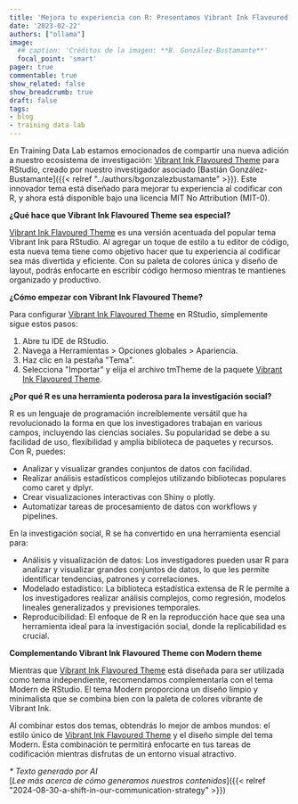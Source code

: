```yaml
---
title: 'Mejora tu experiencia con R: Presentamos Vibrant Ink Flavoured Theme'
date: '2023-02-22'
authors: ["ollama"]
image:
  ## caption: 'Créditos de la imagen: **B. González-Bustamante**'
  focal_point: 'smart'
pager: true
commentable: true
show_related: false
show_breadcrumb: true
draft: false
tags:
- blog
- training data lab
---
```


En Training Data Lab estamos emocionados de compartir una nueva adición a nuestro ecosistema de investigación: [Vibrant Ink Flavoured Theme](https://github.com/bgonzalezbustamante/v-ink-flavoured) para RStudio, creado por nuestro  investigador asociado [Bastián González-Bustamante]({{< relref "../authors/bgonzalezbustamante" >}}). Este innovador tema está diseñado para mejorar tu experiencia al codificar con R, y ahora está disponible bajo una licencia MIT No Attribution (MIT-0).

<!--more-->

**¿Qué hace que Vibrant Ink Flavoured Theme sea especial?**

[Vibrant Ink Flavoured Theme](https://github.com/bgonzalezbustamante/v-ink-flavoured) es una versión acentuada del popular tema Vibrant Ink para RStudio. Al agregar un toque de estilo a tu editor de código, esta nueva tema tiene como objetivo hacer que tu experiencia al codificar sea más divertida y eficiente. Con su paleta de colores única y diseño de layout, podrás enfocarte en escribir código hermoso mientras te mantienes organizado y productivo.

**¿Cómo empezar con Vibrant Ink Flavoured Theme?**

Para configurar [Vibrant Ink Flavoured Theme](https://github.com/bgonzalezbustamante/v-ink-flavoured) en RStudio, simplemente sigue estos pasos:

1. Abre tu IDE de RStudio.
2. Navega a Herramientas > Opciones globales > Apariencia.
3. Haz clic en la pestaña "Tema".
4. Selecciona "Importar" y elija el archivo tmTheme de la paquete [Vibrant Ink Flavoured Theme](https://github.com/bgonzalezbustamante/v-ink-flavoured).

**¿Por qué R es una herramienta poderosa para la investigación social?**

R es un lenguaje de programación increíblemente versátil que ha revolucionado la forma en que los investigadores trabajan en various campos, incluyendo las ciencias sociales.
Su popularidad se debe a su facilidad de uso, flexibilidad y amplia biblioteca de paquetes y recursos. Con R, puedes:

* Analizar y visualizar grandes conjuntos de datos con facilidad.
* Realizar análisis estadísticos complejos utilizando bibliotecas populares como caret y dplyr.
* Crear visualizaciones interactivas con Shiny o plotly.
* Automatizar tareas de procesamiento de datos con workflows y pipelines.

En la investigación social, R se ha convertido en una herramienta esencial para:

* Análisis y visualización de datos: Los investigadores pueden usar R para analizar y visualizar grandes conjuntos de datos, lo que les permite identificar tendencias, patrones y correlaciones.
* Modelado estadístico: La biblioteca estadística extensa de R le permite a los investigadores realizar análisis complejos, como regresión, modelos lineales generalizados y
previsiones temporales.
* Reproducibilidad: El enfoque de R en la reproducción hace que sea una herramienta ideal para la investigación social, donde la replicabilidad es crucial.

**Complementando Vibrant Ink Flavoured Theme con Modern theme**

Mientras que [Vibrant Ink Flavoured Theme](https://github.com/bgonzalezbustamante/v-ink-flavoured) está diseñada para ser utilizada como tema independiente, recomendamos complementarla con el tema Modern de RStudio. El tema Modern proporciona un diseño limpio y minimalista que se combina bien con la paleta de colores vibrante de Vibrant Ink.

Al combinar estos dos temas, obtendrás lo mejor de ambos mundos: el estilo único de [Vibrant Ink Flavoured Theme](https://github.com/bgonzalezbustamante/v-ink-flavoured) y el diseño simple del tema Modern. Esta combinación te permitirá enfocarte en tus tareas de codificación mientras disfrutas de un entorno visual atractivo.

_* Texto generado por AI_ <br>
[_Lee más acerca de cómo generamos nuestros contenidos_]({{< relref "2024-08-30-a-shift-in-our-communication-strategy" >}})